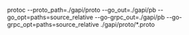 protoc --proto_path=./gapi/proto --go_out=./gapi/pb --go_opt=paths=source_relative --go-grpc_out=./gapi/pb --go-grpc_opt=paths=source_relative ./gapi/proto/*.proto